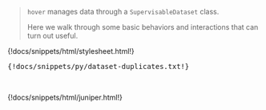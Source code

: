 > `hover` manages data through a `SupervisableDataset` class.
>
> Here we walk through some basic behaviors and interactions that can turn out useful.

{!docs/snippets/html/stylesheet.html!}

<pre data-executable>
{!docs/snippets/py/dataset-duplicates.txt!}
</pre><br>

{!docs/snippets/html/juniper.html!}
